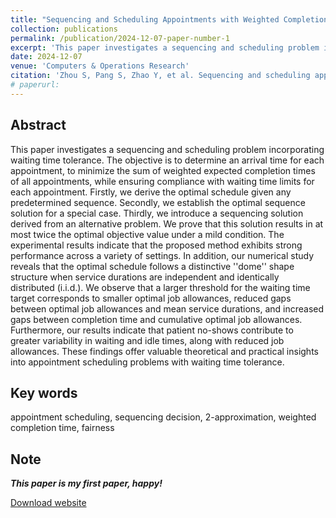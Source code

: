 ```yaml
---
title: "Sequencing and Scheduling Appointments with Weighted Completion Time Minimization and Waiting Time Tolerance"
collection: publications
permalink: /publication/2024-12-07-paper-number-1
excerpt: 'This paper investigates a sequencing and scheduling problem incorporating waiting time tolerance.'
date: 2024-12-07
venue: 'Computers & Operations Research'
citation: 'Zhou S, Pang S, Zhao Y, et al. Sequencing and scheduling appointments with weighted completion time minimization and waiting time tolerance[J]. Computers & Operations Research, 2024: 106948.'
# paperurl: 
---
```

## Abstract
This paper investigates a sequencing and scheduling problem incorporating waiting time tolerance. The objective is to determine an arrival time for each appointment, to minimize the sum of weighted expected completion times of all appointments, while ensuring compliance with waiting time limits for each appointment. Firstly, we derive the optimal schedule given any predetermined sequence. Secondly, we establish the optimal sequence solution for a special case. Thirdly, we introduce a sequencing solution derived from an alternative problem. We prove that this solution results in at most twice the optimal objective value under a mild condition. The experimental results indicate that the proposed method exhibits strong performance across a variety of settings. In addition, our numerical study reveals that the optimal schedule follows a distinctive ''dome'' shape structure when service durations are independent and identically distributed (i.i.d.). We observe that a larger threshold for the waiting time target corresponds to smaller optimal job allowances, reduced gaps between optimal job allowances and mean service durations, and increased gaps between completion time and cumulative optimal job allowances. Furthermore, our results indicate that patient no-shows contribute to greater variability in waiting and idle times, along with reduced job allowances. These findings offer valuable theoretical and practical insights into appointment scheduling problems with waiting time tolerance. 

## Key words
appointment scheduling, sequencing decision, 2-approximation, weighted completion time, fairness

## Note

_**This paper is my first paper, happy!**_

[Download website](https://www.sciencedirect.com/science/article/abs/pii/S0305054824004209)

  
